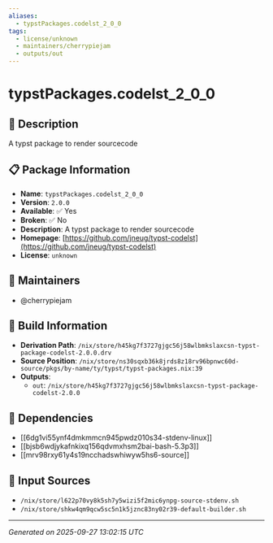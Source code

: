 ```yaml
---
aliases:
  - typstPackages.codelst_2_0_0
tags:
  - license/unknown
  - maintainers/cherrypiejam
  - outputs/out
---
```


# typstPackages.codelst_2_0_0

## 📝 Description

A typst package to render sourcecode

## 📋 Package Information

- **Name**: `typstPackages.codelst_2_0_0`
- **Version**: `2.0.0`
- **Available**: ✅ Yes
- **Broken**: ✅ No
- **Description**: A typst package to render sourcecode
- **Homepage**: [https://github.com/jneug/typst-codelst](https://github.com/jneug/typst-codelst)
- **License**: `unknown`
## 👥 Maintainers

- @cherrypiejam


## 🔧 Build Information

- **Derivation Path**: `/nix/store/h45kg7f3727gjgc56j58wlbmkslaxcsn-typst-package-codelst-2.0.0.drv`
- **Source Position**: `/nix/store/ns30sqxb36k8jrds8z18rv96bpnwc60d-source/pkgs/by-name/ty/typst/typst-packages.nix:39`
- **Outputs**:
  - `out`:  `/nix/store/h45kg7f3727gjgc56j58wlbmkslaxcsn-typst-package-codelst-2.0.0`

## 🔗 Dependencies

- [[6dg1vi55ynf4dmkmmcn945pwdz010s34-stdenv-linux]]
- [[bjsb6wdjykafnkixq156qdvmxhsm2bai-bash-5.3p3]]
- [[mrv98rxy61y4s19ncchadswhiwyw5hs6-source]]

## 📁 Input Sources

- `/nix/store/l622p70vy8k5sh7y5wizi5f2mic6ynpg-source-stdenv.sh`
- `/nix/store/shkw4qm9qcw5sc5n1k5jznc83ny02r39-default-builder.sh`

---
*Generated on 2025-09-27 13:02:15 UTC*
